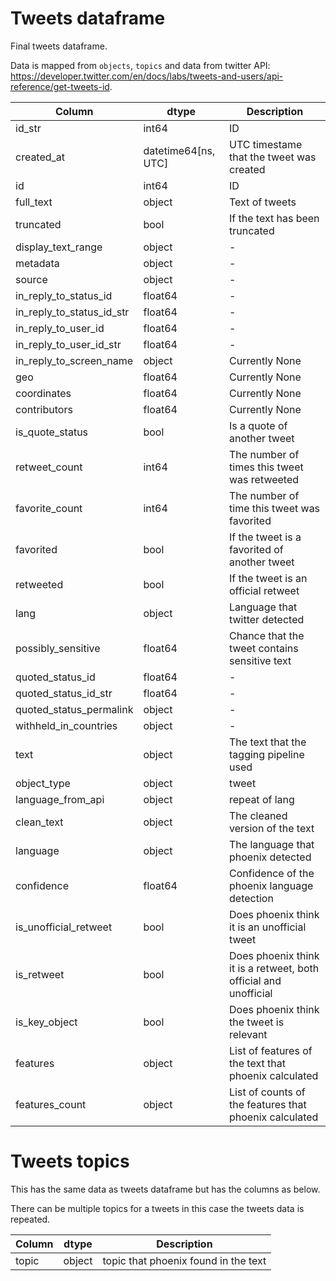 # Tweets dataframe

Final tweets dataframe.

Data is mapped from `objects`, `topics` and data from twitter API: https://developer.twitter.com/en/docs/labs/tweets-and-users/api-reference/get-tweets-id.

| Column                    | dtype               | Description |
|---------------------------|---------------------|-------------|
| id_str                    | int64               | ID |
| created_at                | datetime64[ns, UTC] | UTC timestame that the tweet was created |
| id                        | int64               | ID |
| full_text                 | object              | Text of tweets |
| truncated                 | bool                | If the text has been truncated |
| display_text_range        | object              | - |
| metadata                  | object              | - |
| source                    | object              | - |
| in_reply_to_status_id     | float64             | - |
| in_reply_to_status_id_str | float64             | - |
| in_reply_to_user_id       | float64             | - |
| in_reply_to_user_id_str   | float64             | - |
| in_reply_to_screen_name   | object              | Currently None |
| geo                       | float64             | Currently None |
| coordinates               | float64             | Currently None |
| contributors              | float64             | Currently None |
| is_quote_status           | bool                | Is a quote of another tweet |
| retweet_count             | int64               | The number of times this tweet was retweeted |
| favorite_count            | int64               | The number of time this tweet was favorited |
| favorited                 | bool                | If the tweet is a favorited of another tweet |
| retweeted                 | bool                | If the tweet is an official retweet |
| lang                      | object              | Language that twitter detected |
| possibly_sensitive        | float64             | Chance that the tweet contains sensitive text |
| quoted_status_id          | float64             | - |
| quoted_status_id_str      | float64             | - |
| quoted_status_permalink   | object              | - |
| withheld_in_countries     | object              | - |
| text                      | object              | The text that the tagging pipeline used  |
| object_type               | object              | tweet |
| language_from_api         | object              | repeat of lang |
| clean_text                | object              | The cleaned version of the text |
| language                  | object              | The language that phoenix detected |
| confidence                | float64             | Confidence of the phoenix language detection |
| is_unofficial_retweet     | bool                | Does phoenix think it is an unofficial tweet |
| is_retweet                | bool                | Does phoenix think it is a retweet, both official and unofficial |
| is_key_object             | bool                | Does phoenix think the tweet is relevant |
| features                  | object              | List of features of the text that phoenix calculated |
| features_count            | object              | List of counts of the features that phoenix calculated |

# Tweets topics

This has the same data as tweets dataframe but has the columns as below.

There can be multiple topics for a tweets in this case the tweets data is repeated.

| Column                  | dtype          | Description |
|-------------------------|----------------|-------------|
| topic                   | object         | topic that phoenix found in the text |

